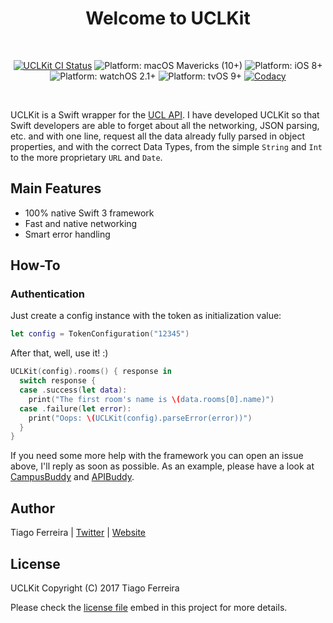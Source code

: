 <h1 align="center">
Welcome to UCLKit
</h1>
<br>
<p align="center">
<a href="https://circleci.org/gh/tiferrei/UCLKit"><img alt="UCLKit CI Status" src="https://circleci.com/gh/tiferrei/UCLKit/tree/master.svg?style=svg" /></a>
<img src="https://img.shields.io/badge/macOS-Mavericks%20(10%2B)-blue.svg" alt="Platform: macOS Mavericks (10+)"/>
<img src="https://img.shields.io/badge/iOS-8%2B-blue.svg" alt="Platform: iOS 8+"/>
<img src="https://img.shields.io/badge/watchOS-2.1%2B-blue.svg" alt="Platform: watchOS 2.1+"/>
<img src="https://img.shields.io/badge/tvOS-9%2B-blue.svg" alt="Platform: tvOS 9+"/>
<a href="https://www.codacy.com/app/tiferrei/UCLKit?utm_source=github.com&utm_medium=referral&utm_content=tiferrei/UCLKit&utm_campaign=Badge_Grade"><img src="https://api.codacy.com/project/badge/Grade/9c15107ef03b416bb4e8be997683002b" alt="Codacy" /></a>
</p>
<br>

UCLKit is a Swift wrapper for the [UCL API](uclapi.com). I have developed UCLKit so that Swift developers are able to forget about all the networking, JSON parsing, etc. and with one line, request all the data already fully parsed in object properties, and with the correct Data Types, from the simple `String` and `Int` to the more proprietary `URL` and `Date`.

## Main Features

* 100% native Swift 3 framework
* Fast and native networking
* Smart error handling

## How-To

### Authentication
Just create a config instance with the token as initialization value:
```swift
let config = TokenConfiguration("12345")
```

After that, well, use it! :)
```swift
UCLKit(config).rooms() { response in
  switch response {
  case .success(let data):
    print("The first room's name is \(data.rooms[0].name)")
  case .failure(let error):
    print("Oops: \(UCLKit(config).parseError(error))")
  }
}
```

If you need some more help with the framework you can open an issue above, I'll reply as soon as possible.
As an example, please have a look at [CampusBuddy](https://github.com/tiferrei/CampusBuddy) and [APIBuddy](https://github.com/tiferrei/APIBuddy).
## Author

Tiago Ferreira | <a href="https://twitter.com/tiferrei2000/">Twitter</a> | <a href="https://www.tiferrei.com/">Website</a>

## License

UCLKit Copyright (C) 2017 Tiago Ferreira

Please check the <a href="https://gitlab.com/UCLAPI/API/blob/master/LICENSE">license file</a> embed in this project for more details.
